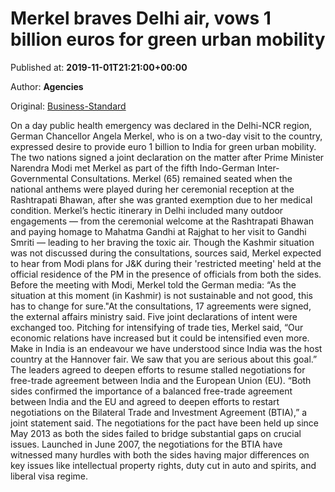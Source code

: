 
# Merkel braves Delhi air, vows 1 billion euros for green urban mobility

Published at: **2019-11-01T21:21:00+00:00**

Author: **Agencies**

Original: [Business-Standard](https://www.business-standard.com/article/current-affairs/merkel-braves-delhi-air-vows-1-billion-euros-for-green-urban-mobility-119110200084_1.html)

On a day public health emergency was declared in the Delhi-NCR region, German Chancellor Angela Merkel, who is on a two-day visit to the country, expressed desire to provide euro 1 billion to India for green urban mobility. The two nations signed a joint declaration on the matter after Prime Minister Narendra Modi met Merkel as part of the fifth Indo-German Inter-Governmental Consultations.
Merkel (65) remained seated when the national anthems were played during her ceremonial reception at the Rashtrapati Bhawan, after she was granted exemption due to her medical condition. Merkel’s hectic itinerary in Delhi included many outdoor engagements — from the ceremonial welcome at the Rashtrapati Bhawan and paying homage to Mahatma Gandhi at Rajghat to her visit to Gandhi Smriti — leading to her braving the toxic air.
Though the Kashmir situation was not discussed during the consultations, sources said, Merkel expected to hear from Modi plans for J&K during their 'restricted meeting' held at the official residence of the PM in the presence of officials from both the sides. Before the meeting with Modi, Merkel told the German media: “As the situation at this moment (in Kashmir) is not sustainable and not good, this has to change for sure."At the consultations, 17 agreements were signed, the external affairs ministry said. Five joint declarations of intent were exchanged too. Pitching for intensifying of trade ties, Merkel said, “Our economic relations have increased but it could be intensified even more. Make in India is an endeavour we have understood since India was the host country at the Hannover fair. We saw that you are serious about this goal.”
The leaders agreed to deepen efforts to resume stalled negotiations for free-trade agreement between India and the European Union (EU). “Both sides confirmed the importance of a balanced free-trade agreement between India and the EU and agreed to deepen efforts to restart negotiations on the Bilateral Trade and Investment Agreement (BTIA),” a joint statement said.
The negotiations for the pact have been held up since May 2013 as both the sides failed to bridge substantial gaps on crucial issues. Launched in June 2007, the negotiations for the BTIA have witnessed many hurdles with both the sides having major differences on key issues like intellectual property rights, duty cut in auto and spirits, and liberal visa regime.
